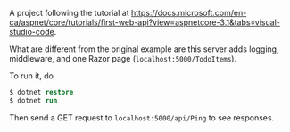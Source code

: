 A project following the tutorial at https://docs.microsoft.com/en-ca/aspnet/core/tutorials/first-web-api?view=aspnetcore-3.1&tabs=visual-studio-code.

What are different from the original example are this server adds logging, middleware, and one Razor page (`localhost:5000/TodoItems`).

To run it, do
```ps
$ dotnet restore
$ dotnet run
```

Then send a GET request to `localhost:5000/api/Ping` to see responses.
